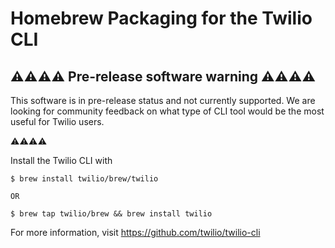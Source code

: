 # Homebrew Packaging for the Twilio CLI

## ⚠⚠⚠⚠ Pre-release software warning ⚠⚠⚠⚠

This software is in pre-release status and not currently supported. We are looking for community feedback on what type of CLI tool would be the most useful for Twilio users.

⚠⚠⚠⚠

Install the Twilio CLI with

    $ brew install twilio/brew/twilio

    OR

    $ brew tap twilio/brew && brew install twilio

For more information, visit https://github.com/twilio/twilio-cli
